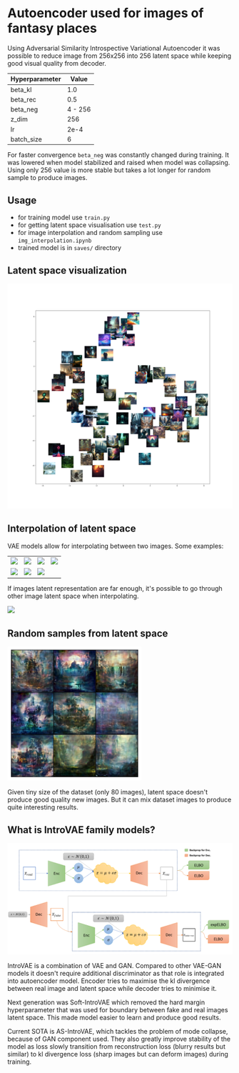 
# Autoencoder used for images of fantasy places

Using Adversarial Similarity Introspective Variational Autoencoder it was possible to reduce image from 256x256 into 256 latent space while keeping good visual quality from decoder.

| Hyperparameter | Value |
|----------------|-------|
| beta_kl | 1.0 |
| beta_rec | 0.5 |
| beta_neg | 4 - 256 |
| z_dim | 256 |
| lr | 2e-4 |
| batch_size | 6 |

For faster convergence `beta_neg` was constantly changed during training. It was lowered when model stabilized and raised when model was collapsing. Using only 256 value is more stable but takes a lot longer for random sample to produce images.
## Usage

- for training model use `train.py`
- for getting latent space visualisation use `test.py`
- for image interpolation and random sampling use `img_interpolation.ipynb`
- trained model is in `saves/` directory


## Latent space visualization

<img src="imgs/space_viz.png" width="512px" />

## Interpolation of latent space

VAE models allow for interpolating between two images. Some examples:

<table>
  <tr>
    <td><img src="imgs/a.gif" width="128px" /></td>
    <td><img src="imgs/b.gif" width="128px" /></td>
    <td><img src="imgs/c.gif" width="128px" /></td>
    <td><img src="imgs/d.gif" width="128px" /></td>
  </tr>
  <tr>
    <td><img src="imgs/f.gif" width="128px" /></td>
    <td><img src="imgs/g.gif" width="128px" /></td>
    <td><img src="imgs/h.gif" width="128px" /></td>
  </tr>
</table> 

If images latent representation are far enough, it's possible to go through other image latent space when interpolating.

<img src="imgs/e.gif" width="128px" />

## Random samples from latent space

<img src="imgs/random_sample.png" width="300px" />

Given tiny size of the dataset (only 80 images), latent space doesn't produce good quality new images. But it can mix dataset images to produce quite interesting results.

## What is IntroVAE family models?

<img src="imgs/sintrovae_flow.PNG" width="1024px" />

IntroVAE is a combination of VAE and GAN. Compared to other VAE-GAN models it doesn't require additional discriminator as that role is integrated into autoencoder model. Encoder tries to maximise the kl divergence between real image and latent space while decoder tries to minimise it.

Next generation was Soft-IntroVAE which removed the hard margin hyperparameter that was used for boundary between fake and real images latent space. This made model easier to learn and produce good results.

Current SOTA is AS-IntroVAE, which tackles the problem of mode collapse, because of GAN component used. They also greatly improve stability of the model as loss slowly transition from reconstruction loss (blurry results but similar) to kl divergence loss (sharp images but can deform images) during training.
